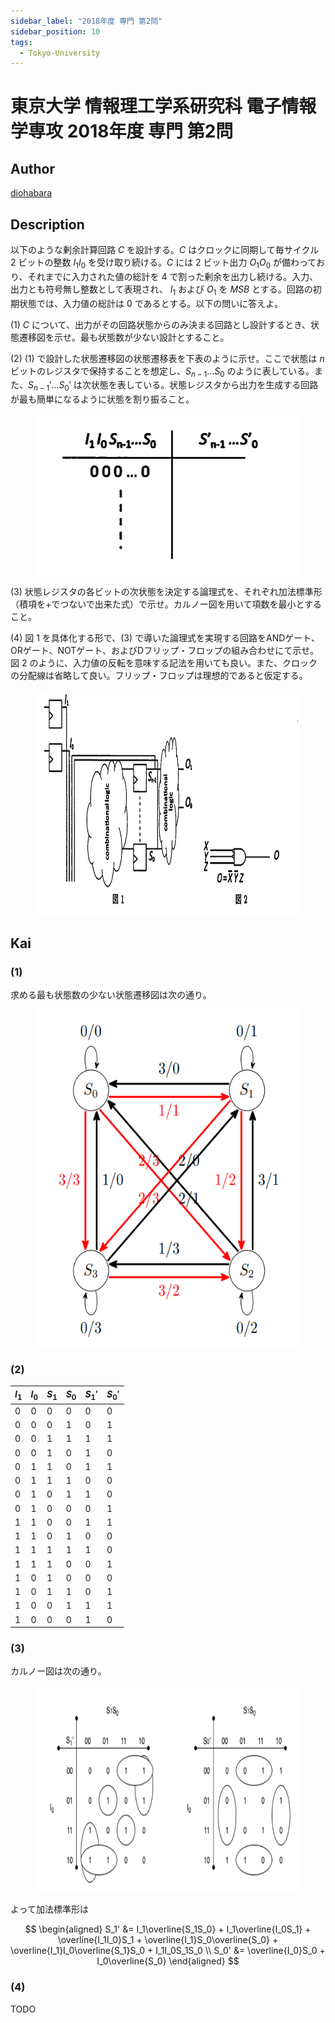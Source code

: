 ```yaml
---
sidebar_label: "2018年度 専門 第2問"
sidebar_position: 10
tags:
  - Tokyo-University
---
```

# 東京大学 情報理工学系研究科 電子情報学専攻 2018年度 専門 第2問


## **Author**
[diohabara](https://github.com/diohabara/open_inshi)

## **Description**
以下のような剰余計算回路 $C$ を設計する。$C$ はクロックに同期して毎サイクル $2$ ビットの整数 $I_1I_0$ を受け取り続ける。$C$ には $2$ ビット出力 $O_1O_0$ が備わっており、それまでに入力された値の総計を $4$ で割った剰余を出力し続ける。入力、出力とも符号無し整数として表現され、 $I_1$ および $O_1$ を $MSB$ とする。回路の初期状態では、入力値の総計は $0$ であるとする。以下の問いに答えよ。

(1) $C$ について、出力がその回路状態からのみ決まる回路とし設計するとき、状態遷移図を示せ。最も状態数が少ない設計とすること。

(2) (1) で設計した状態遷移図の状態遷移表を下表のように示せ。ここで状態は $n$ ビットのレジスタで保持することを想定し、$S_{n-1}\dots S_0$ のように表している。また、$S_{n-1}'\dots S_0'$ は次状態を表している。状態レジスタから出力を生成する回路が最も簡単になるように状態を割り振ること。

<figure style="text-align:center;">
  <img src="https://raw.githubusercontent.com/Myyura/the_kai_project_assets/main/kakomonn/tokyo_university/IST/denshi_2018_2_p1.png" width="432" height="257" alt=""/>
</figure>

(3) 状態レジスタの各ビットの次状態を決定する論理式を、それぞれ加法標準形（積項を+でつないで出来た式）で示せ。カルノー図を用いて項数を最小とすること。

(4) 図 $1$ を具体化する形で、(3) で導いた論理式を実現する回路をANDゲート、ORゲート、NOTゲート、およびDフリップ・フロップの組み合わせにて示せ。図 $2$ のように、入力値の反転を意味する記法を用いても良い。また、クロックの分配線は省略して良い。フリップ・フロップは理想的であると仮定する。

<figure style="text-align:center;">
  <img src="https://raw.githubusercontent.com/Myyura/the_kai_project_assets/main/kakomonn/tokyo_university/IST/denshi_2018_2_p2.png" width="700" height="360" alt=""/>
</figure>

## **Kai**
### (1)
求める最も状態数の少ない状態遷移図は次の通り。

<figure style="text-align:center;">
  <img src="https://raw.githubusercontent.com/Myyura/the_kai_project_assets/main/kakomonn/tokyo_university/IST/denshi_2018_2_p3.png" width="500" height="540" alt=""/>
</figure>

### (2)
|$I_1$|$I_0$|$S_1$|$S_0$|$S_1'$|$S_0'$|
|-|-|-|-|-|-|
|0|0|0|0|0|0|
|0|0|0|1|0|1|
|0|0|1|1|1|1|
|0|0|1|0|1|0|
|0|1|1|0|1|1|
|0|1|1|1|0|0|
|0|1|0|1|1|0|
|0|1|0|0|0|1|
|1|1|0|0|1|1|
|1|1|0|1|0|0|
|1|1|1|1|1|0|
|1|1|1|0|0|1|
|1|0|1|0|0|0|
|1|0|1|1|0|1|
|1|0|0|1|1|1|
|1|0|0|0|1|0|

### (3)
カルノー図は次の通り。

<figure style="text-align:center;">
  <img src="https://raw.githubusercontent.com/Myyura/the_kai_project_assets/main/kakomonn/tokyo_university/IST/denshi_2018_2_p4.png" width="700" height="330" alt=""/>
</figure>

よって加法標準形は

$$
\begin{aligned}
S_1' &= I_1\overline{S_1S_0} + I_1\overline{I_0S_1} + \overline{I_1I_0}S_1 + \overline{I_1}S_0\overline{S_0} + \overline{I_1}I_0\overline{S_1}S_0 + I_1I_0S_1S_0 \\
S_0' &= \overline{I_0}S_0 + I_0\overline{S_0}
\end{aligned}
$$

### (4)
TODO
